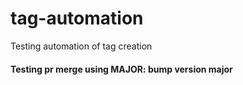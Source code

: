 # tag-automation
Testing automation of tag creation

#### Testing pr merge using MAJOR: bump version major
